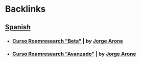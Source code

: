 
# Backlinks
## [Spanish](<Spanish.md>)
- ### [Curso Roamresearch "Beta"](https://www.youtube.com/playlist?list=PL2CI0VRuaLWcDOU6RQLVJQb6lwW4QRqAN) | by [Jorge Arone](<Jorge Arone.md>)

- ### [Curso Roamresearch "Avanzado"](https://www.youtube.com/playlist?list=PL2CI0VRuaLWchGZi3KZOwvwqPNDGBicXP) | by [Jorge Arone](<Jorge Arone.md>)

